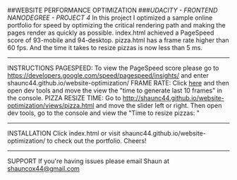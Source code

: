 ##WEBSITE PERFORMANCE OPTIMIZATION
###*UDACITY - FRONTEND NANODEGREE - PROJECT 4*
In this project I optimized a sample online portfolio for speed by 
optimizing the critical rendering path and making the pages render 
as quickly as possible. index.html achieved a PageSpeed score of 
93-mobile and 94-desktop. pizza.html has a frame rate higher than 
60 fps.  And the time it takes to resize pizzas is now less than 5 ms.

---------------------------------------------------------------------
INSTRUCTIONS
PAGESPEED:
	To view the PageSpeed score please go to 
	https://developers.google.com/speed/pagespeed/insights/ and 
	enter shaunc44.github.io/website-optimization/
FRAME RATE: 
	Click [here](http://shaunc44.github.io/website-optimization/views/pizza.html)
	and then open dev tools and move the view the "time to generate 
	last 10 frames" in the console.
PIZZA RESIZE TIME:
	Go to http://shaunc44.github.io/website-optimization/views/pizza.html
	and move the slider left or right.  Then open dev tools, go to 
	the console and view the "Time to resize pizzas: "

---------------------------------------------------------------------
INSTALLATION
Click index.html or visit shaunc44.github.io/website-optimization/ 
to check out the portfolio. Cheers!

---------------------------------------------------------------------
SUPPORT
If you're having issues please email Shaun at shauncox44@gmail.com